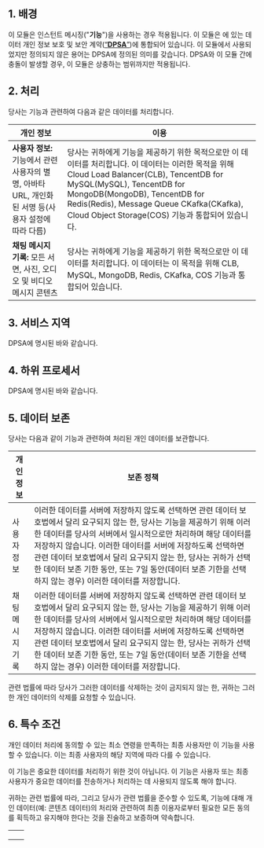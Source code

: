 ## 1\.  배경

이 모듈은 인스턴트 메시징("**기능**")을 사용하는 경우 적용됩니다. 이 모듈은 에 있는 데이터 개인 정보 보호 및 보안 계약([“**DPSA**”](https://intl.cloud.tencent.com/document/product/301/17347))에 통합되어 있습니다. 이 모듈에서 사용되었지만 정의되지 않은 용어는 DPSA에 정의된 의미를 갖습니다. DPSA와 이 모듈 간에 충돌이 발생할 경우, 이 모듈은 상충하는 범위까지만 적용됩니다.

## 2\.  처리

당사는 기능과 관련하여 다음과 같은 데이터를 처리합니다.

| **개인 정보**                                                | **이용**                                                     |
| ------------------------------------------------------------ | ------------------------------------------------------------ |
| **사용자  정보:** 기능에서 관련 사용자의 별명, 아바타 URL, 개인화된  서명 등(사용자  설정에 따라 다름) | 당사는 귀하에게 기능을 제공하기 위한 목적으로만 이 데이터를  처리합니다.   이 데이터는  이러한 목적을 위해 Cloud Load Balancer(CLB), TencentDB for  MySQL(MySQL), TencentDB for MongoDB(MongoDB), TencentDB for Redis(Redis), Message  Queue CKafka(CKafka), Cloud Object Storage(COS) 기능과 통합되어 있습니다. |
| **채팅  메시지 기록:** 모든 서면, 사진,  오디오 및 비디오 메시지 콘텐츠 | 당사는 귀하에게 기능을 제공하기 위한 목적으로만 이 데이터를  처리합니다.   이 데이터는 이 목적을 위해  CLB, MySQL, MongoDB, Redis, CKafka, COS  기능과 통합되어 있습니다. |

## 3\.  서비스 지역

DPSA에 명시된 바와 같습니다.

## 4\.  하위 프로세서

DPSA에 명시된 바와 같습니다.

## 5\.  데이터 보존

당사는 다음과 같이 기능과 관련하여 처리된 개인 데이터를 보관합니다.

| **개인  정보**   | **보존 정책**                                                |
| ---------------- | ------------------------------------------------------------ |
| 사용자 정보      | 이러한 데이터를 서버에 저장하지 않도록 선택하면  관련 데이터 보호법에서 달리 요구되지 않는 한, 당사는 기능을 제공하기 위해  이러한 데이터를 당사의 서버에서 일시적으로만 처리하며 해당 데이터를 저장하지 않습니다.  이러한 데이터를 서버에 저장하도록 선택하면  관련 데이터 보호법에서 달리 요구되지 않는 한, 당사는 귀하가 선택한 데이터  보존 기한 동안, 또는 7일 동안(데이터 보존 기한을  선택하지 않는 경우) 이러한 데이터를 저장합니다. |
| 채팅 메시지 기록 | 이러한 데이터를 서버에 저장하지 않도록 선택하면  관련 데이터 보호법에서 달리 요구되지 않는 한, 당사는 기능을 제공하기 위해  이러한 데이터를 당사의 서버에서 일시적으로만 처리하며 해당 데이터를 저장하지 않습니다.  이러한 데이터를 서버에 저장하도록 선택하면  관련 데이터 보호법에서 달리 요구되지 않는 한, 당사는 귀하가 선택한 데이터  보존 기한 동안, 또는 7일 동안(데이터 보존 기한을  선택하지 않는 경우) 이러한 데이터를 저장합니다. |

관련 법률에 따라 당사가 그러한 데이터를 삭제하는 것이 금지되지 않는 한, 귀하는 그러한 개인 데이터의 삭제를 요청할 수 있습니다.

## 6\.  특수 조건

개인 데이터 처리에 동의할 수 있는 최소 연령을 만족하는 최종 사용자만 이 기능을 사용할 수 있습니다. 이는 최종 사용자의 해당 지역에 따라 다를 수 있습니다.

이 기능은 중요한 데이터를 처리하기 위한 것이 아닙니다. 이 기능은 사용자 또는 최종 사용자가 중요한 데이터를 전송하거나 처리하는 데 사용되지 않도록 해야 합니다.

귀하는 관련 법률에 따라, 그리고 당사가 관련 법률을 준수할 수 있도록, 기능에 대해 개인 데이터(예: 콘텐츠 데이터)의 처리와 관련하여 최종 이용자로부터 필요한 모든 동의를 획득하고 유지해야 한다는 것을 진술하고 보증하며 약속합니다. 

|      |      |
| ---- | ---- |
|      |      |
|      |      |
|      |      |
